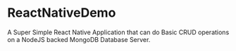 # ReactNativeDemo
A Super Simple React Native Application that can do Basic CRUD operations on a NodeJS backed MongoDB Database Server. 

